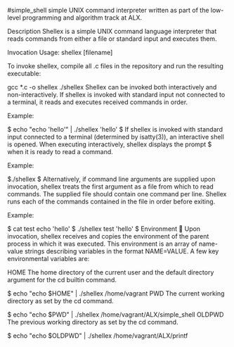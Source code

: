  #simple_shell
 simple UNIX command interpreter written as part of the low-level programming and algorithm track at ALX.

Description 
Shellex is a simple UNIX command language interpreter that reads commands from either a file or standard input and executes them.

Invocation 
Usage: shellex [filename]

To invoke shellex, compile all .c files in the repository and run the resulting executable:

gcc *.c -o shellex
./shellex
Shellex can be invoked both interactively and non-interactively. If shellex is invoked with standard input not connected to a terminal, it reads and executes received commands in order.

Example:

$ echo "echo 'hello'" | ./shellex
'hello'
$
If shellex is invoked with standard input connected to a terminal (determined by isatty(3)), an interactive shell is opened. When executing interactively, shellex displays the prompt $ when it is ready to read a command.

Example:

$./shellex
$
Alternatively, if command line arguments are supplied upon invocation, shellex treats the first argument as a file from which to read commands. The supplied file should contain one command per line. Shellex runs each of the commands contained in the file in order before exiting.

Example:

$ cat test
echo 'hello'
$ ./shellex test
'hello'
$
Environment 🌳
Upon invocation, shellex receives and copies the environment of the parent process in which it was executed. This environment is an array of name-value strings describing variables in the format NAME=VALUE. A few key environmental variables are:

HOME
The home directory of the current user and the default directory argument for the cd builtin command.

$ echo "echo $HOME" | ./shellex
/home/vagrant
PWD
The current working directory as set by the cd command.

$ echo "echo $PWD" | ./shellex
/home/vagrant/ALX/simple_shell
OLDPWD
The previous working directory as set by the cd command.

$ echo "echo $OLDPWD" | ./shellex
/home/vagrant/ALX/printf
